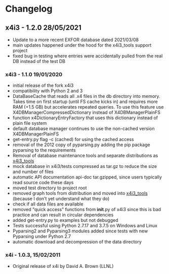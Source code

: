 # Changelog

## x4i3 - 1.2.0 28/05/2021

- Update to a more recent EXFOR database dated 2021/03/08
- main updates happened under the hood for the x4i3_tools support project
- fixed bug in testing where entries were accidentally pulled from the real DB instead of the test DB

### x4i3 - 1.1.0 19/01/2020

- initial release of the fork x4i3
- compatibility with Python 2 and 3
- DataBaseCache that reads all .x4 files in the db directory into memory. Takes time on first startup (until FS cache kicks in) and requires more RAM (+1.5 GB) but accelerates repeated queries. To use this feature use X4DBManagerCompressedDictionary instead of X4DBManagerPlainFS
- function x4DictionaryEntryFactory that uses this dictionary instead of plain file system
- default database manager continues to use the non-cached version X4DBManagerPlainFS
- get-entry.py flag -c (cached) for using the cached access
- removal of the 2012 copy of pyparsing.py adding the pip package pyparsing to the requirements
- Removal of database maintenance tools and separate distributions as [x4i3_tools](https://github.com/afedynitch/x4i3_tools)  
- mock database in x4i3/tests compressed as tar.gz to reduce the size and number of files
- automatic API documentation api-doc tar.gzipped, since users typically read source code these days
- moved test directory to project root
- removed graph tools from distribution and moved into [x4i3_tools](https://github.com/afedynitch/x4i3_tools) (because I don't yet understand what they do)
- check if all data files are available
- removed "quick access" functions from __init__.py of x4i3 since this is bad practice and can result in circular dependencies
- added get-entry.py to examples but not debugged
- Tests successful using Python 2.7.17 and 3.7.5 on Windows and Linux
- Pyparsing2 and Pyparsing3 modules added since tests with new Pyparsing under Python 2.7
- automatic download and decompression of the data directory

### x4i - 1.0.3, 15/02/2011

- Original release of x4i by David A. Brown (LLNL)
